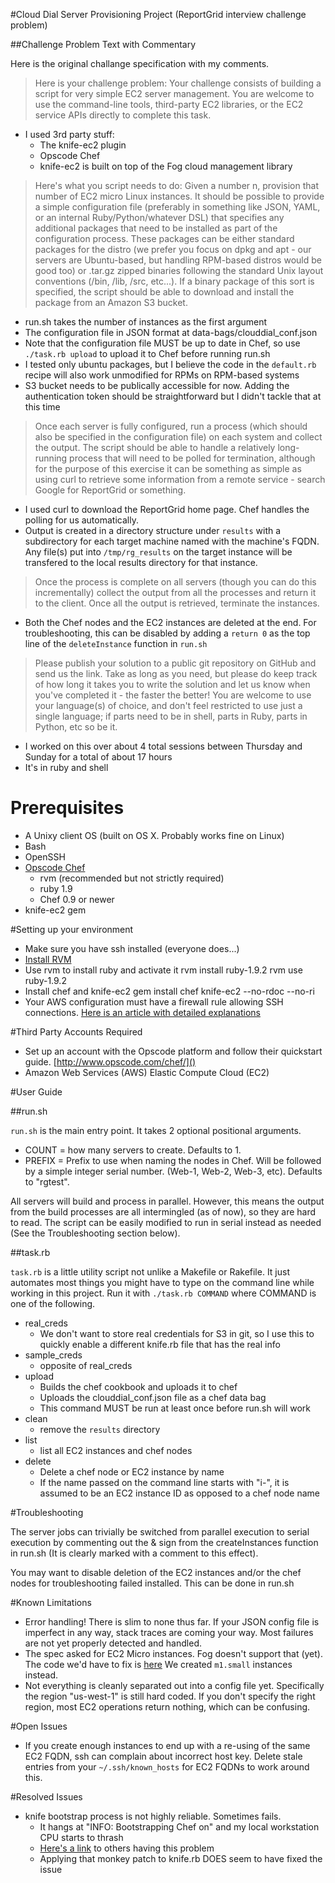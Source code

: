 #Cloud Dial Server Provisioning Project
(ReportGrid interview challenge problem)

##Challenge Problem Text with Commentary

Here is the original challange specification with my comments.

> Here is your challenge problem:
> Your challenge consists of building a script for very simple EC2 server
> management. You are welcome to use the command-line tools, 
> third-party EC2 libraries, or the EC2 service APIs directly to complete this
> task.

* I used 3rd party stuff:
    * The knife-ec2 plugin
    * Opscode Chef
    * knife-ec2 is built on top of the Fog cloud management library

> Here's what you script needs to do:
> Given a number n, provision that number of EC2 micro Linux instances. It
> should be possible to provide a simple configuration file (preferably in
> something like JSON, YAML, or an internal Ruby/Python/whatever DSL) that 
> specifies any additional packages that need to be installed as part of the
> configuration process. These packages can be either standard packages
> for the distro (we prefer you focus on dpkg and apt - our servers are
> Ubuntu-based, but handling RPM-based distros would be good too) or .tar.gz 
> zipped binaries following the standard Unix layout conventions 
> (/bin, /lib, /src, etc...). If a binary package of this sort is specified,
> the script should be able to download and install the package from an Amazon
> S3 bucket.

* run.sh takes the number of instances as the first argument
* The configuration file in JSON format at data-bags/clouddial_conf.json
* Note that the configuration file MUST be up to date in Chef, so use `./task.rb
  upload` to upload it to Chef before running run.sh
* I tested only ubuntu packages, but I believe the code in the `default.rb`
  recipe will also work unmodified for RPMs on RPM-based systems
* S3 bucket needs to be publically accessible for now.  Adding the
  authentication token should
  be straightforward but I didn't tackle that at this time

> Once each server is fully configured, run a process (which should also be
> specified in the configuration file) on each system and collect the output.
> The script should be able to handle a relatively long-running process that will
> need to be polled for termination, although for the purpose of this exercise it
> can be something as simple as using curl to retrieve some information from a
> remote service - search Google for ReportGrid or something.

* I used curl to download the ReportGrid home page.  Chef handles the polling
  for us automatically.
* Output is created in a directory structure under `results` with a subdirectory
  for each target machine named with the machine's FQDN.  Any file(s) put into
`/tmp/rg_results` on the target instance will be transfered to the local results
directory for that instance.

> Once the process is complete on all servers (though you can do this
> incrementally) collect the output from all the processes and return it to the
> client. Once all the output is retrieved, terminate the instances.

* Both the Chef nodes and the EC2 instances are deleted at the end. For
  troubleshooting, this can be disabled by adding a `return 0` as the top line
of the `deleteInstance` function in `run.sh`

> Please publish your solution to a public git repository on GitHub and send us
> the link. Take as long as you need, but please do keep track of how long it
> takes you to write the solution and let us know when you've completed it - the
> faster the better! You are welcome to use your language(s) of choice, and don't
> feel restricted to use just a single language; if parts need to be in shell,
> parts in Ruby, parts in Python, etc so be it.

</div>

* I worked on this over about 4 total sessions between Thursday and Sunday for a
  total of about 17 hours
* It's in ruby and shell



# Prerequisites
* A Unixy client OS (built on OS X. Probably works fine on Linux)
* Bash
* OpenSSH
* [Opscode Chef](http://wiki.opscode.com/display/chef/Support)
    * rvm (recommended but not strictly required)
    * ruby 1.9
    * Chef 0.9 or newer
* knife-ec2 gem

#Setting up your environment
* Make sure you have ssh installed (everyone does...)
* [Install RVM](http://beginrescueend.com/rvm/install/)
* Use rvm to install ruby and activate it
    rvm install ruby-1.9.2
    rvm use ruby-1.9.2
* Install chef and knife-ec2
    gem install chef knife-ec2 --no-rdoc --no-ri
* Your AWS configuration must have a firewall rule allowing SSH
  connections. [Here is an article with detailed explanations](http://www.agileweboperations.com/amazon-ec2-instances-with-opscode-chef-using-knife)

#Third Party Accounts Required
* Set up an account with the Opscode platform and follow their
  quickstart guide. [http://www.opscode.com/chef/]()
* Amazon Web Services (AWS) Elastic Compute Cloud (EC2)

#User Guide

##run.sh

`run.sh` is the main entry point.  It takes 2 optional positional
arguments.

* COUNT = how many servers to create. Defaults to 1.
* PREFIX = Prefix to use when naming the nodes in Chef. Will be followed
  by a simple integer serial number. (Web-1, Web-2, Web-3, etc).
Defaults to "rgtest".

All servers will build and process in parallel.  However, this means the
output from the build processes are all intermingled (as of now), so
they are hard to read.  The script can be easily modified to run in
serial instead as needed (See the Troubleshooting section below).

##task.rb

`task.rb` is a little utility script not unlike a Makefile or Rakefile.  It just
automates most things you might have to type on the command line while working
in this project. Run it with `./task.rb COMMAND` where COMMAND is one of the
following.

* real_creds
    * We don't want to store real credentials for S3 in git, so I use this to
      quickly enable a different knife.rb file that has the real info
* sample_creds
    * opposite of real_creds
* upload
    * Builds the chef cookbook and uploads it to chef
    * Uploads the clouddial_conf.json file as a chef data bag
    * This command MUST be run at least once before run.sh will work
* clean
    * remove the `results` directory
* list
    * list all EC2 instances and chef nodes
* delete
   * Delete a chef node or EC2 instance by name
   * If the name passed on the command line starts with "i-", it is assumed to
     be an EC2 instance ID as opposed to a chef node name

#Troubleshooting

The server jobs can trivially be switched from parallel execution to
serial execution by commenting out the & sign from the createInstances
function in run.sh (It is clearly marked with a comment to this effect).

You may want to disable deletion of the EC2 instances and/or the chef nodes for
troubleshooting failed installed.  This can be done in run.sh

#Known Limitations
* Error handling! There is slim to none thus far.  If your JSON config
  file is imperfect in any way, stack traces are coming your way. Most failures
are not yet properly detected and handled.
* The spec asked for EC2 Micro instances. Fog doesn't support that
  (yet).  The code we'd have to fix is
[here](https://github.com/geemus/fog/blob/b1655ab847c2a822c35198c496affed30f78a71a/lib/fog/aws/models/ec2/flavors.rb)
We created `m1.small` instances instead.
* Not everything is cleanly separated out into a config file yet.
  Specifically the region "us-west-1" is still hard coded.  If you don't
specify the right region, most EC2 operations return nothing, which can
be confusing.

#Open Issues
* If you create enough instances to end up with a re-using of the same EC2 FQDN, ssh
  can complain about incorrect host key.  Delete stale entries from your
`~/.ssh/known_hosts` for EC2 FQDNs to work around this.

#Resolved Issues
* knife bootstrap process is not highly reliable.  Sometimes fails.
    * It hangs at "INFO: Bootstrapping Chef on" and my local workstation
      CPU starts to thrash
    * [Here's a
      link](http://help.opscode.com/discussions/problems/233-ec2-instances-sometimes-do-not-bootstrap-with-knife-due-to-authentication-failure)
to others having this problem
    * Applying that monkey patch to knife.rb DOES seem to have fixed the
      issue

